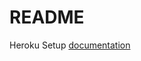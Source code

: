 # README

Heroku Setup [documentation](https://devcenter.heroku.com/articles/getting-started-with-rails5)
